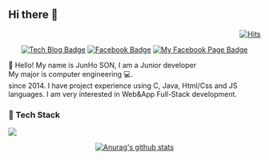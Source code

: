 ## Hi there 👋

<div align=right>

[![Hits](https://hits.seeyoufarm.com/api/count/incr/badge.svg?url=https%3A%2F%2Fgithub.com%2Fcartoonpoet%2Fhit-counter&count_bg=%2379C83D&title_bg=%23555555&icon=&icon_color=%23E7E7E7&title=hits&edge_flat=false)](https://hits.seeyoufarm.com)

</div>


<div align=center>

[![Tech Blog Badge](http://img.shields.io/badge/-Tech%20blog-black?style=flat-square&logo=github&link=https://zzsza.github.io/)](https://cartoonpoet.github.io/)
[![Facebook Badge](https://img.shields.io/badge/facebook-1877f2?style=flat-square&logo=facebook&logoColor=white&link=https://www.facebook.com/cartoonpoet)](https://www.facebook.com/cartoonpoet)
[![My Facebook Page Badge](https://img.shields.io/badge/facebook-1877f2?style=flat-square&logo=facebook&logoColor=white&link=https://www.facebook.com/iuhomepage)](https://www.facebook.com/iuhomepage)

</div>

👋 Hello! My name is JunHo SON, I am a Junior developer<br>
My major is computer engineering :computer:.<br>
since 2014. I have project experience using C, Java, Html/Css and JS languages. I am very interested in Web&App Full-Stack development.


### :pushpin: ​Tech Stack<br>
<img src="https://img.shields.io/badge/HTML5-E34F26?style=flat-square&logo=HTML5&logoColor=white" />






<div align=center>

[![Anurag's github stats](https://github-readme-stats.vercel.app/api?username=cartoonpoet)](https://github.com/anuraghazra/github-readme-stats)

</div>

